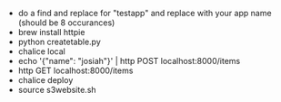 - do a find and replace for "testapp" and replace with your app name (should be 8 occurances)
- brew install httpie
- python createtable.py
- chalice local
- echo '{"name": "josiah"}' | http POST localhost:8000/items
- http GET localhost:8000/items
- chalice deploy
- source s3website.sh